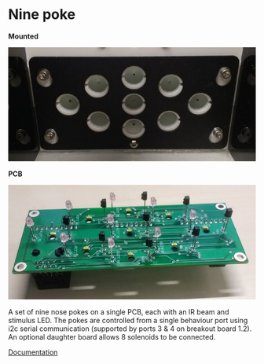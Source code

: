 # Nine poke

 **Mounted**

![](nine-poke-mounted.jpg)

**PCB**

![](nine-poke-pcb.jpg)

A set of nine nose pokes on a single PCB, each with an IR beam and stimulus LED.  The pokes are controlled from a single behaviour port using i2c serial communication (supported by ports 3 & 4 on breakout board 1.2).  An optional daughter board allows 8 solenoids to be connected.

[Documentation](https://pycontrol.readthedocs.io/en/latest/user-guide/hardware/#nine-poke)

